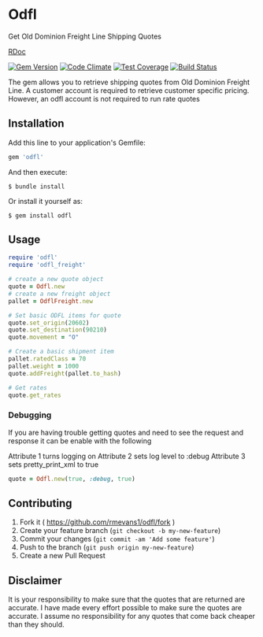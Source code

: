 # Odfl

Get Old Dominion Freight Line Shipping Quotes

[RDoc](http://rubydoc.info/gems/odfl)

[![Gem Version](https://badge.fury.io/rb/odfl.svg)](http://badge.fury.io/rb/odfl)
[![Code Climate](https://codeclimate.com/github/rmevans1/odfl-gem/badges/gpa.svg)](https://codeclimate.com/github/rmevans1/odfl-gem)
[![Test Coverage](https://codeclimate.com/github/rmevans1/odfl-gem/badges/coverage.svg)](https://codeclimate.com/github/rmevans1/odfl-gem)
[![Build Status](https://travis-ci.org/rmevans1/odfl-gem.svg?branch=master)](https://travis-ci.org/rmevans1/odfl-gem)

The gem allows you to retrieve shipping quotes from Old Dominion Freight Line.
A customer account is required to retrieve customer specific pricing. However,
an odfl account is not required to run rate quotes

## Installation

Add this line to your application's Gemfile:

```ruby
gem 'odfl'
```

And then execute:

    $ bundle install

Or install it yourself as:

    $ gem install odfl

## Usage

``` ruby
require 'odfl'
require 'odfl_freight'

# create a new quote object
quote = Odfl.new
# create a new freight object
pallet = OdflFreight.new

# Set basic ODFL items for quote
quote.set_origin(20602)
quote.set_destination(90210)
quote.movement = "O"

# Create a basic shipment item
pallet.ratedClass = 70
pallet.weight = 1000
quote.addFreight(pallet.to_hash)

# Get rates
quote.get_rates
```

### Debugging

If you are having trouble getting quotes and need to see the request
and response it can be enable with the following

Attribute 1 turns logging on
Attribute 2 sets log level to :debug
Attribute 3 sets pretty_print_xml to true

``` ruby
quote = Odfl.new(true, :debug, true)
```



## Contributing

1. Fork it ( https://github.com/rmevans1/odfl/fork )
2. Create your feature branch (`git checkout -b my-new-feature`)
3. Commit your changes (`git commit -am 'Add some feature'`)
4. Push to the branch (`git push origin my-new-feature`)
5. Create a new Pull Request

## Disclaimer

It is your responsibility to make sure that the quotes that are returned are accurate. I have made
every effort possible to make sure the quotes are accurate. I assume no responsibility for any quotes
that come back cheaper than they should.

